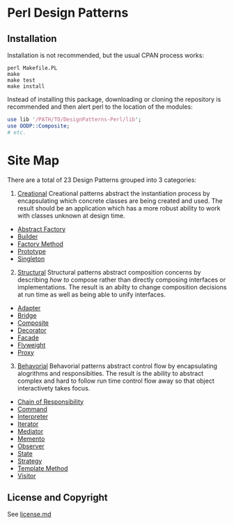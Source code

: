 Perl Design Patterns
====================


Installation
------------

Installation is not recommended, but the usual CPAN process works:

```
perl Makefile.PL
make
make test
make install
```

Instead of installing this package, downloading or cloning the repository
is recommended and then alert perl to the location of the modules:

```perl
use lib '/PATH/TO/DesignPatterns-Perl/lib';
use OODP::Composite;
# etc.
```


Site Map
========

There are a total of 23 Design Patterns grouped into 3 categories:

1. [Creational](/lib/OODP/TOC/Creational.pm)
Creational patterns abstract the instantiation process by encapsulating
which concrete classes are being created and used. The result should be
an application which has a more robust ability to work with classes
unknown at design time. 

  * [Abstract Factory](/lib/OODP/TOC/AbstractFactory.pm)
  * [Builder](/lib/OODP/TOC/Builder.pm)
  * [Factory Method](/lib/OODP/TOC/FactoryMethod.pm)
  * [Prototype](/lib/OODP/TOC/Prototype.pm)
  * [Singleton](/lib/OODP/TOC/Singleton.pm)

2. [Structural](/lib/OODP/TOC/Structural.pm)
Structural patterns abstract composition concerns by describing *how to*
compose rather than directly composing interfaces or implementations. The
result is an abilty to change composition decisions at run time as well as
being able to unify interfaces.

  * [Adapter](/lib/OODP/TOC/Adapter.pm)
  * [Bridge](/lib/OODP/TOC/Bridge.pm)
  * [Composite](/lib/OODP/TOC/Composite.pm)
  * [Decorator](/lib/OODP/TOC/Decorator.pm)
  * [Facade](/lib/OODP/TOC/Facade.pm)
  * [Flyweight](/lib/OODP/TOC/Flyweight.pm)
  * [Proxy](/lib/OODP/TOC/Proxy.pm)

3. [Behavorial](/lib/OODP/TOC/Behavorial.pm)
Behavorial patterns abstract control flow by encapsulating alogrithms and 
responsibities. The result is the ability to abstract complex and hard to
follow run time control flow away so that object interactivety takes focus.

  * [Chain of Responsibility](/lib/OODP/TOC/ChainOfResponsibility.pm)
  * [Command](/lib/OODP/TOC/Command.pm)
  * [Interpreter](/lib/OODP/TOC/Interpreter.pm)
  * [Iterator](/lib/OODP/TOC/Iterator.pm)
  * [Mediator](/lib/OODP/TOC/Mediator.pm)
  * [Memento](/lib/OODP/TOC/Memento.pm)
  * [Observer](/lib/OODP/TOC/Observer.pm)
  * [State](/lib/OODP/TOC/State.pm)
  * [Strategy](/lib/OODP/TOC/Strategy.pm)
  * [Template Method](/lib/OODP/TOC/TemplateMethod.pm)
  * [Visitor](/lib/OODP/TOC/Visitor.pm)


License and Copyright
---------------------

See [license.md](/license.md)
